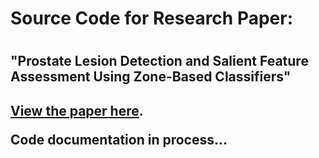 <h1>  Source Code for Research Paper: <h1>
<h2> "Prostate Lesion Detection and Salient Feature Assessment Using Zone-Based Classifiers" <h2>

<p><a href="https://drive.google.com/file/d/1nLP1y0TBqFZnlphmx0mIr6L04LOSY78B/view?usp=sharing">View the paper here</a>.</p>

Code documentation in process...
